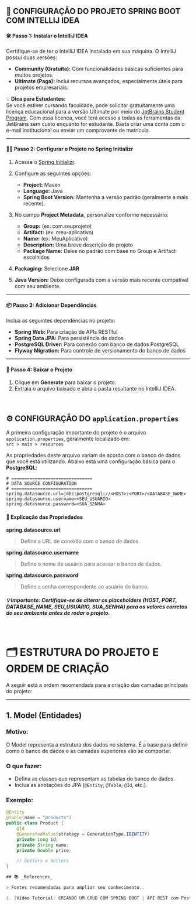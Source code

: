 ## 🚀 CONFIGURAÇÃO DO PROJETO SPRING BOOT COM INTELLIJ IDEA 

#### 🛠️ Passo 1: Instalar o IntelliJ IDEA  
Certifique-se de ter o IntelliJ IDEA instalado em sua máquina. O IntelliJ possui duas versões:  
- **Community (Gratuita):** Com funcionalidades básicas suficientes para muitos projetos.  
- **Ultimate (Paga):** Inclui recursos avançados, especialmente úteis para projetos empresariais.  

💡 **Dica para Estudantes:**  
Se você estiver cursando faculdade, pode solicitar gratuitamente uma licença educacional para a versão Ultimate por meio do [JetBrains Student Program](https://www.jetbrains.com/community/education/#students). Com essa licença, você terá acesso a todas as ferramentas da JetBrains sem custo enquanto for estudante. Basta criar uma conta com o e-mail institucional ou enviar um comprovante de matrícula.  

---

#### 🧑‍💻 Passo 2: Configurar o Projeto no Spring Initializr  
1. Acesse o [Spring Initializr](https://start.spring.io/).  
2. Configure as seguintes opções:  
   - **Project:** Maven  
   - **Language:** Java  
   - **Spring Boot Version:** Mantenha a versão padrão (geralmente a mais recente).  

3. No campo **Project Metadata**, personalize conforme necessário:  
   - **Group:** (ex: com.seuprojeto)  
   - **Artifact:** (ex: meu-aplicativo)  
   - **Name:** (ex: MeuAplicativo)  
   - **Description:** Uma breve descrição do projeto  
   - **Package Name:** Deixe no padrão com base no Group e Artifact escolhidos  

4. **Packaging:** Selecione **JAR**  
5. **Java Version:** Deixe configurada com a versão mais recente compatível com seu ambiente.  

---

#### 📦 Passo 3: Adicionar Dependências  
Inclua as seguintes dependências no projeto:  
- **Spring Web:** Para criação de APIs RESTful  
- **Spring Data JPA:** Para persistência de dados  
- **PostgreSQL Driver:** Para conexão com banco de dados PostgreSQL  
- **Flyway Migration:** Para controle de versionamento do banco de dados  

---

#### 📂 Passo 4: Baixar o Projeto  
1. Clique em **Generate** para baixar o projeto.  
2. Extraia o arquivo baixado e abra a pasta resultante no IntelliJ IDEA.  

<br>

## ⚙️ CONFIGURAÇÃO DO `application.properties`

A primeira configuração importante do projeto é o arquivo `application.properties`, geralmente localizado em:  
`src > main > resources`

As propriedades deste arquivo variam de acordo com o banco de dados que você está utilizando. Abaixo está uma configuração básica para o **PostgreSQL**:

```properties
# ===============================
# DATA SOURCE CONFIGURATION
# ===============================
spring.datasource.url=jdbc:postgresql://<HOST>:<PORT>/<DATABASE_NAME>
spring.datasource.username=<SEU_USUARIO>
spring.datasource.password=<SUA_SENHA>
```

#### 🔧 Explicação das Propriedades

**spring.datasource.url**
> Define a URL de conexão com o banco de dados.

**spring.datasource.username**
> Define o nome de usuário para acessar o banco de dados.

**spring.datasource.password**
> Define a senha correspondente ao usuário do banco.

##### 💡 Importante: Certifique-se de alterar os placeholders (HOST, PORT, DATABASE_NAME, SEU_USUARIO, SUA_SENHA) para os valores corretos do seu ambiente antes de rodar o projeto.

<br>

# 🗂️ ESTRUTURA DO PROJETO E ORDEM DE CRIAÇÃO

A seguir está a ordem recomendada para a criação das camadas principais do projeto:

---

## **1. Model (Entidades)**  
### **Motivo:**  
O Model representa a estrutura dos dados no sistema. É a base para definir como o banco de dados e as camadas superiores vão se comportar.

### **O que fazer:**  
- Defina as classes que representam as tabelas do banco de dados.  
- Inclua as anotações do JPA (`@Entity`, `@Table`, `@Id`, etc.).  

### **Exemplo:**  
```java
@Entity
@Table(name = "products")
public class Product {
    @Id
    @GeneratedValue(strategy = GenerationType.IDENTITY)
    private Long id;
    private String name;
    private Double price;

    // Getters e Setters
}

## 📚 _References_

> Fontes recomendadas para ampliar seu conhecimento..

1. [Vídeo Tutorial: CRIANDO UM CRUD COM SPRING BOOT | API REST com PostgreSQL e Flyway](https://www.youtube.com/watch?v=ePGAm7mMFFg)
